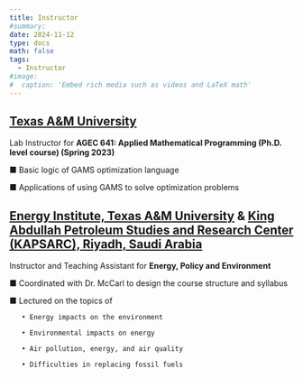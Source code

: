 ```yaml
---
title: Instructor
#summary: 
date: 2024-11-12
type: docs
math: false
tags:
  - Instructor
#image:
#  caption: 'Embed rich media such as videos and LaTeX math'
---
```


## [Texas A&M University](https://agecon.tamu.edu) 
Lab Instructor for **AGEC 641: Applied Mathematical Programming (Ph.D. level course) (Spring 2023)**

■	Basic logic of GAMS optimization language

■	Applications of using GAMS to solve optimization problems

## [Energy Institute, Texas A&M University](https://energy.tamu.edu/) & [King Abdullah Petroleum Studies and Research Center (KAPSARC), Riyadh, Saudi Arabia](https://www.kapsarc.org/)
Instructor and Teaching Assistant for **Energy, Policy and Environment**

■	Coordinated with Dr. McCarl to design the course structure and syllabus

■	Lectured on the topics of

       • Energy impacts on the environment
       
       • Environmental impacts on energy
       
       • Air pollution, energy, and air quality
       
       • Difficulties in replacing fossil fuels
